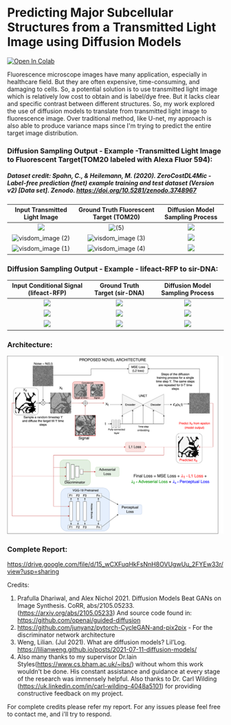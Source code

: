 # Predicting Major Subcellular Structures from a Transmitted Light Image using Diffusion Models

[![Open In Colab](https://colab.research.google.com/assets/colab-badge.svg)](https://colab.research.google.com/drive/12zjYQ033V8n05D-SITDUZxXbxgK_u0EZ)

Fluorescence microscope images have many application, especially in healthcare field. But they are often expensive, time-consuming, and damaging to cells. So, a potential solution is to use transmitted light image which is relatively low cost to obtain and is label/dye free. But it lacks clear and specific contrast between different structures. So, my work explored the use of diffusion models to translate from transmitted light image to fluorescence image. Over traditional method, like U-net, my approach is also able to produce variance maps since I'm trying to predict the entire target image distribution.

### Diffusion Sampling Output - Example -Transmitted Light Image to Fluorescent Target(TOM20 labeled with Alexa Fluor 594):

##### Dataset credit: Spahn, C., & Heilemann, M. (2020). ZeroCostDL4Mic - Label-free prediction (fnet) example training and test dataset (Version v2) [Data set]. Zenodo. https://doi.org/10.5281/zenodo.3748967

Input Transmitted Light Image     | Ground Truth Fluorescent Target (TOM20)|  Diffusion Model Sampling Process 
:-------------------------:|:-------------------------:|:-------------------------:
![](https://user-images.githubusercontent.com/30499524/194135624-5fb52acf-9672-442d-801a-a3c5cc02687f.jpg) | ![ (5)](https://user-images.githubusercontent.com/30499524/194135737-0587f546-5b3d-4ae3-aaf6-924d317b6cd2.jpg) | ![](https://user-images.githubusercontent.com/30499524/194133483-f3897ba4-f7af-4d63-8b0a-3e047651fe85.gif) |
![visdom_image (2)](https://user-images.githubusercontent.com/30499524/194136017-83472a77-9034-4577-86e3-313c992937aa.jpg) | ![visdom_image (3)](https://user-images.githubusercontent.com/30499524/194136061-51eee711-6760-415b-bc40-7ae320798d5b.jpg) | ![](https://user-images.githubusercontent.com/30499524/194133858-73ddd43b-824f-4243-9d9d-d0e62f482250.gif)
![visdom_image (1)](https://user-images.githubusercontent.com/30499524/194136130-4ec441c1-9465-4f3d-8b22-1f493fe0c0c0.jpg) | ![visdom_image (4)](https://user-images.githubusercontent.com/30499524/194136178-301bfcf2-6916-4b4c-b63f-9cbe7c0ea8af.jpg) | ![](https://user-images.githubusercontent.com/30499524/194134903-098a3cf0-ae9b-4ad1-9076-74d6fcdc6a21.gif)



### Diffusion Sampling Output - Example - lifeact-RFP to sir-DNA:

Input Conditional Signal (lifeact-RFP)          | Ground Truth Target (sir-DNA) |  Diffusion Model Sampling Process 
:-------------------------:|:-------------------------:|:-------------------------:
![](https://user-images.githubusercontent.com/30499524/193465472-e0957c63-d05a-4a1b-91a9-b2c28fbc76e9.png)  | ![](https://user-images.githubusercontent.com/30499524/193465638-ee4dcd9b-61ca-44f5-8e11-ff1c52e9bde2.png) | ![](https://media1.giphy.com/media/5BdabGh0TVZKKnqezT/giphy.gif)
![](https://user-images.githubusercontent.com/30499524/193465403-ca1a16cf-abb4-41b9-a613-351d38b4faa2.png) | ![](https://user-images.githubusercontent.com/30499524/193465609-2c79b4ea-beea-4cdf-a225-db9deaa33892.png)| ![](https://media0.giphy.com/media/iUFuDEcPQrQ7MR4gMZ/giphy.gif)
![](https://user-images.githubusercontent.com/30499524/193465589-8a466613-adb6-4eb6-a88e-43d9f3253ad1.png) | ![](https://user-images.githubusercontent.com/30499524/193465646-bf15767d-67e7-4732-87d8-48fba0c0bbd2.png)| ![](https://media4.giphy.com/media/XHT4rO3MzVLpkabIx8/giphy.gif)

### Architecture:

![](https://raw.githubusercontent.com/raghuveerbhat/BrightFieldDiffusion/main/figures/proposed_arch_fig10.png)

### Complete Report:
https://drive.google.com/file/d/15_wCXFuqHkFsNnH8OVUgwUu_2FYEw33r/view?usp=sharing

Credits:
1. Prafulla Dhariwal, and Alex Nichol 2021. Diffusion Models Beat GANs on Image Synthesis. CoRR, abs/2105.05233. (https://arxiv.org/abs/2105.05233)
   And source code found in: https://github.com/openai/guided-diffusion
2. https://github.com/junyanz/pytorch-CycleGAN-and-pix2pix - For the discriminator network architecture
3. Weng, Lilian. (Jul 2021). What are diffusion models? Lil’Log. https://lilianweng.github.io/posts/2021-07-11-diffusion-models/
4. Also many thanks to my supervisor Dr.Iain Styles(https://www.cs.bham.ac.uk/~ibs/) without whom this work wouldn't be done. His constant assistance and guidance at every stage of the research was immensely helpful. Also thanks to Dr. Carl Wilding (https://uk.linkedin.com/in/carl-wilding-4048a5101) for providing constructive feedback on my project.

For complete credits please refer my report. For any issues please feel free to contact me, and i'll try to respond.
